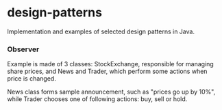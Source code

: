 # design-patterns
Implementation and examples of selected design patterns in Java.

### Observer
Example is made of 3 classes: StockExchange, responsible for managing share prices, and News and Trader, which perform some actions when price is changed.

News class forms sample announcement, such as "prices go up by 10%", while Trader chooses one of following actions: buy, sell or hold.

 